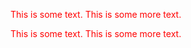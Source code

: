 This is some text.
This is some more text.
<style type="text/css">p{color:red;}</style>
This is some text.
This is some more text.
